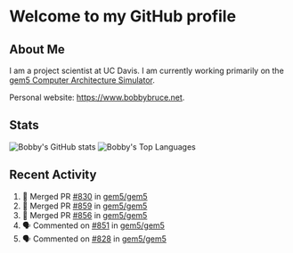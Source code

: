 # Welcome to my GitHub profile

## About Me

I am a project scientist at UC Davis. I am currently working primarily on the [gem5 Computer Architecture Simulator](https://github.com/gem5).

Personal website: <https://www.bobbybruce.net>.

## Stats

![Bobby's GitHub stats](https://github-readme-stats.vercel.app/api?username=bobbyrbruce&show_icons=true&theme=responsive&include_all_commits=true&count_private=true&show=reviews&disable_animations=true)
![Bobby's Top Languages ](https://github-readme-stats.vercel.app/api/top-langs/?username=bobbyrbruce&layout=compact&theme=responsive&count_private=true&langs_count=10&disable_animations=true)

## Recent Activity

<!--START_SECTION:activity-->
1. 🎉 Merged PR [#830](https://github.com/gem5/gem5/pull/830) in [gem5/gem5](https://github.com/gem5/gem5)
2. 🎉 Merged PR [#859](https://github.com/gem5/gem5/pull/859) in [gem5/gem5](https://github.com/gem5/gem5)
3. 🎉 Merged PR [#856](https://github.com/gem5/gem5/pull/856) in [gem5/gem5](https://github.com/gem5/gem5)
4. 🗣 Commented on [#851](https://github.com/gem5/gem5/pull/851#issuecomment-1934749691) in [gem5/gem5](https://github.com/gem5/gem5)
5. 🗣 Commented on [#828](https://github.com/gem5/gem5/pull/828#issuecomment-1930581070) in [gem5/gem5](https://github.com/gem5/gem5)
<!--END_SECTION:activity-->

